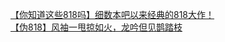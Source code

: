 [【你知道这些818吗】细数本吧以来经典的818大作！](http://tieba.baidu.com/p/2646030939?see_lz=1&pn=)   
[【伪818】风袖一甩掠如火，龙吟但见鹊踏枝](http://tieba.baidu.com/p/2646257074?see_lz=1&pn=)   
